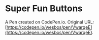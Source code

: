 # Super Fun Buttons

A Pen created on CodePen.io. Original URL: [https://codepen.io/wesbos/pen/VwarqeE](https://codepen.io/wesbos/pen/VwarqeE).


